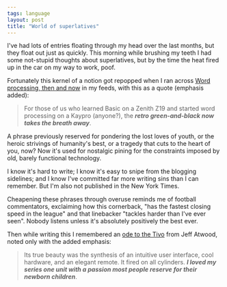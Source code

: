 ```yaml
---
tags: language
layout: post
title: "World of superlatives"
---
```




<p>I've had lots of entries floating through my head over the last months, but they float out just as quickly. This morning while brushing my teeth I had some not-stupid thoughts about superlatives, but by the time the heat fired up in the car on my way to work, poof.</p>

<p>Fortunately this kernel of a notion got repopped when I ran across <a href="http://www.wordyard.com/2008/02/25/word-processing/">Word processing, then and now</a> in my feeds, with this as a quote (emphasis added):</p>
  
<blockquote>
For those of us who learned Basic on a Zenith Z19 and started word processing on a Kaypro (anyone?), the <b><i>retro green-and-black now takes the breath away</i></b>.
</blockquote>
  
<p>A phrase previously reserved for pondering   the lost loves of youth, or the heroic strivings of humanity's best, or a tragedy that cuts to the heart of you, now? Now it's used for nostalgic pining for the constraints imposed by old, barely functional technology.</p>

<p>I know it's hard to write; I know it's easy to snipe from the blogging sidelines; and I know I've committed far more writing sins than I can remember. But I'm also not published in the New York Times.</p>

<p>Cheapening these phrases through overuse reminds me of football commentators, exclaiming how this cornerback, "has the fastest closing speed in the league" and that linebacker "tackles harder than I've ever seen". Nobody listens unless it's absolutely positively the best ever.</p>

<p>Then while writing this I remembered an <a href="http://www.codinghorror.com/blog/archives/001060.html">ode to the Tivo</a> from Jeff Atwood, noted only with the added emphasis:</p>

<blockquote>
Its true beauty was the synthesis of an intuitive user interface, cool hardware, and an elegant remote. It fired on all cylinders. <b><i>I loved my series one unit with a passion most people reserve for their newborn children</i></b>.
</blockquote>



